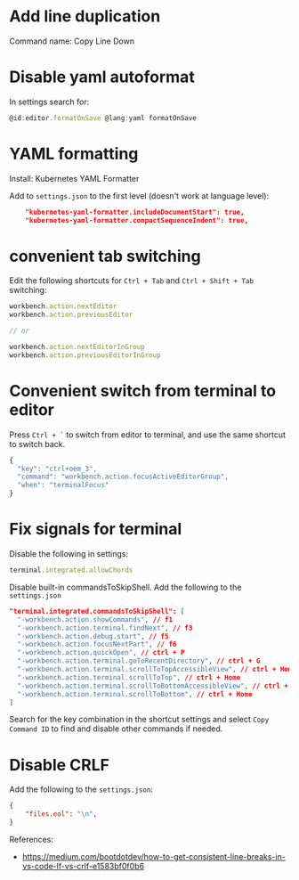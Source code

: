 
# Add line duplication

Command name: Copy Line Down

# Disable yaml autoformat

In settings search for:
```js
@id:editor.formatOnSave @lang:yaml formatOnSave
```

# YAML formatting

Install: Kubernetes YAML Formatter

Add to `settings.json` to the first level (doesn't work at language level):

```json
    "kubernetes-yaml-formatter.includeDocumentStart": true,
    "kubernetes-yaml-formatter.compactSequenceIndent": true,
```

# convenient tab switching

Edit the following shortcuts for `Ctrl + Tab` and `Ctrl + Shift + Tab` switching:

```js
workbench.action.nextEditor
workbench.action.previousEditor

// or

workbench.action.nextEditorInGroup
workbench.action.previousEditorInGroup
```

# Convenient switch from terminal to editor

Press `` Ctrl + ` `` to switch from editor to terminal,
and use the same shortcut to switch back.

```js
{
  "key": "ctrl+oem_3",
  "command": "workbench.action.focusActiveEditorGroup",
  "when": "terminalFocus"
}
```

# Fix signals for terminal

Disable the following in settings:

```js
terminal.integrated.allowChords
```

Disable built-in commandsToSkipShell.
Add the following to the `settings.json`

```json
"terminal.integrated.commandsToSkipShell": [
  "-workbench.action.showCommands", // f1
  "-workbench.action.terminal.findNext", // f3
  "-workbench.action.debug.start", // f5
  "-workbench.action.focusNextPart", // f6
  "-workbench.action.quickOpen", // ctrl + P
  "-workbench.action.terminal.goToRecentDirectory", // ctrl + G
  "-workbench.action.terminal.scrollToTopAccessibleView", // ctrl + Home
  "-workbench.action.terminal.scrollToTop", // ctrl + Home
  "-workbench.action.terminal.scrollToBottomAccessibleView", // ctrl + Home
  "-workbench.action.terminal.scrollToBottom", // ctrl + Home
]
```

Search for the key combination in the shortcut settings
and select `Copy Command ID` to find and disable other commands if needed.

# Disable CRLF

Add the following to the `settings.json`:

```json
{
    "files.eol": "\n",
}
```

References:
- https://medium.com/bootdotdev/how-to-get-consistent-line-breaks-in-vs-code-lf-vs-crlf-e1583bf0f0b6
